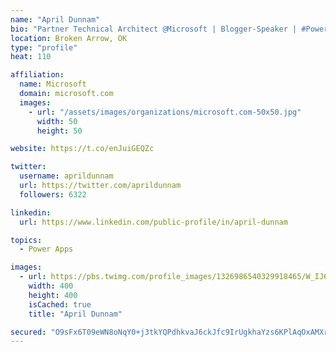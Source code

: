 ```yaml
---
name: "April Dunnam"
bio: "Partner Technical Architect @Microsoft | Blogger-Speaker | #PowerApps, #PowerAutomate, #Office365, #SharePoint | #WIT | #Karaoke Queen"
location: Broken Arrow, OK
type: "profile"
heat: 110

affiliation:
  name: Microsoft
  domain: microsoft.com
  images:
    - url: "/assets/images/organizations/microsoft.com-50x50.jpg"
      width: 50
      height: 50

website: https://t.co/enJuiGEQZc

twitter:
  username: aprildunnam
  url: https://twitter.com/aprildunnam
  followers: 6322

linkedin:
  url: https://www.linkedin.com/public-profile/in/april-dunnam

topics:
  - Power Apps

images:
  - url: https://pbs.twimg.com/profile_images/1326986540329918465/W_IJ6Ih2_400x400.jpg
    width: 400
    height: 400
    isCached: true
    title: "April Dunnam"

secured: "O9sFx6T09eWN8oNqY0+j3tkYQPdhkvaJ6ckJfc9IrUgkhaYzs6KPlAqOxAMXrK2HhIHzMpGATBF8RX6PwOPsQhLh9qL8E3BxPkg9/flP0HH4oBcZSF2fXRyzXfQAycLSFsuVpO/LHnpqnYMIcztR7kj76bEshwOruH8TpAhKFasnYKgWxalgsrWDGI6Ypvbx4MX9oVNtduqouVcBB41fvTnFdxgJP+S9dL6o5DewnA6vxoBFBEG0DYmAHNwPS7FC87YknQwpZWbexvWw6hp5V8aMDLTgw6MCIWTqUoJQm+niccbHy5a8eROQyBKKIUsKP+QRI/LZjkogp9q+u1fgykl0+j1+oHq0knw4JO4qxj8UQ38aWRVogUIdlJMyRJF67bapBcFjor06mdhKxzRx2qSEUTr/NWBCgh5FUqOyBEg=;iXpr68Czis4bf9f0v+AcFA=="
---
```


